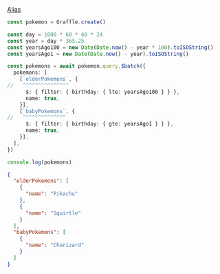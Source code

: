 <div class="ExampleSnippet">
<a href="../../examples/document-builder/alias">Alias</a>

<!-- dprint-ignore-start -->
```ts twoslash
const pokemon = Graffle.create()

const day = 1000 * 60 * 60 * 24
const year = day * 365.25
const yearsAgo100 = new Date(Date.now() - year * 100).toISOString()
const yearsAgo1 = new Date(Date.now() - year).toISOString()

const pokemons = await pokemon.query.$batch({
  pokemons: [
    [`elderPokemons`, {
//   ^^^^^^^^^^^^^^^      
      $: { filter: { birthday: { lte: yearsAgo100 } } },
      name: true,
    }],
    [`babyPokemons`, {
//   ^^^^^^^^^^^^^^
      $: { filter: { birthday: { gte: yearsAgo1 } } },
      name: true,
    }],
  ],
})

console.log(pokemons)
```
<!-- dprint-ignore-end -->

<!-- dprint-ignore-start -->
```json
{
  "elderPokemons": [
    {
      "name": "Pikachu"
    },
    {
      "name": "Squirtle"
    }
  ],
  "babyPokemons": [
    {
      "name": "Charizard"
    }
  ]
}
```
<!-- dprint-ignore-end -->

</div>
